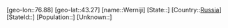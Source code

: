 ﻿---
location: [43.27,76.88]
type: City
tags:
- geo/City


SpocWebEntityId: 35555
isDeleted: false
confidential: public

---
[geo-lon::76.88]
[geo-lat::43.27]
[name::Werniji]
[State::]
[Country::[Russia](geo/Continent/Europe/Russia.md)]
[StateId::]
[Population::]
[Unknown::]

